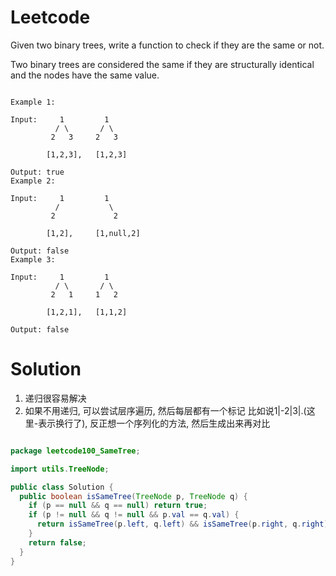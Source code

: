 # Leetcode

Given two binary trees, write a function to check if they are the same or not.

Two binary trees are considered the same if they are structurally identical and the nodes have the same value.

```

Example 1:

Input:     1         1
          / \       / \
         2   3     2   3

        [1,2,3],   [1,2,3]

Output: true
Example 2:

Input:     1         1
          /           \
         2             2

        [1,2],     [1,null,2]

Output: false
Example 3:

Input:     1         1
          / \       / \
         2   1     1   2

        [1,2,1],   [1,1,2]

Output: false
```


# Solution


1. 递归很容易解决
2. 如果不用递归, 可以尝试层序遍历, 然后每层都有一个标记 比如说1|-2|3|.(这里-表示换行了), 反正想一个序列化的方法, 然后生成出来再对比
```java

package leetcode100_SameTree;

import utils.TreeNode;

public class Solution {
  public boolean isSameTree(TreeNode p, TreeNode q) {
    if (p == null && q == null) return true;
    if (p != null && q != null && p.val == q.val) {
      return isSameTree(p.left, q.left) && isSameTree(p.right, q.right);
    }
    return false;
  }
}

```
